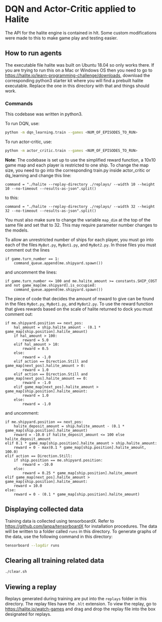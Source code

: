 # DQN and Actor-Critic applied to Halite

The API for the halite engine is contained in hlt. Some custom modifications were made to this to make
game play and testing easier.

## How to run agents

The executable file halite was built on Ubuntu 18.04 so only works there. If you are trying to run this
on a Mac or Windows OS then you need to go to https://halite.io/learn-programming-challenge/downloads,
download the corresponding python3 starter kit where you will find a prebuilt halite executable. Replace
the one in this directory with that and things should work.

### Commands

This codebase was written in python3.

To run DQN, use:
```bash
python -m dqn_learning.train --games <NUM_OF_EPISODES_TO_RUN>
```

To run actor-critic, use:
```bash
python -m actor_critic.train --games <NUM_OF_EPISODES_TO_RUN>
```

**Note**: The codebase is set up to use the simplified reward function, a 10x10 game map and each player
is restricted to one ship. To change the map size, you need to go into the corresponding train.py inside
actor_critic or dq_learning and change this line:

```python3
command = "./halite --replay-directory ./replays/ --width 10 --height 10 --no-timeout --results-as-json".split()
```

to this:
```python3
command = "./halite --replay-directory ./replays/ --width 32 --height 32 --no-timeout --results-as-json".split()
```
You must also make sure to change the variable `map_dim` at the top of the same file and set that to 32. This may
require parameter number changes to the models.

To allow an unrestricted number of ships for each player, you must go into each of the files `MyBot.py`, `MyBot1.py`,
and `MyBot2.py`. In those files you must comment out the lines

```python3
if game.turn_number == 1:
    command_queue.append(me.shipyard.spawn())
```

and uncomment the lines:
```python3
if game.turn_number <= 100 and me.halite_amount >= constants.SHIP_COST and not game_map[me.shipyard].is_occupied:
    command_queue.append(me.shipyard.spawn())
```

The piece of code that decides the amount of reward to give can be found in the files `MyBot.py`, `MyBot1.py`, and `MyBot2.py`.
To use the reward function that gives rewards based on the scale of halite returned to dock you must comment out:

```python3
if me.shipyard.position == next_pos:
    hal_amount = ship.halite_amount - (0.1 * game_map[ship.position].halite_amount)
    if hal_amount > 100:
        reward = 5.0
    elif hal_amount > 10:
        reward = 0.5
    else:
        reward = -1.0
    elif action == Direction.Still and game_map[next_pos].halite_amount > 0:
        reward = 1.0
    elif action == Direction.Still and game_map[next_pos].halite_amount == 0:
        reward = -1.0
    elif game_map[next_pos].halite_amount > game_map[ship.position].halite_amount:
        reward = 1.0
    else:
        reward = -1.0
```

and uncomment:

```python3
if me.shipyard.position == next_pos:
    halite_deposit_amount = ship.halite_amount - (0.1 * game_map[ship.position].halite_amount)
    reward = -10.0 if halite_deposit_amount <= 100 else halite_deposit_amount
elif 0.1 * game_map[ship.position].halite_amount > ship.halite_amount:
    reward = 0 - max(0.1 * game_map[ship.position].halite_amount, 100.0)
elif action == Direction.Still:
    if ship.position == me.shipyard.position:
        reward = -10.0
    else:
        reward = 0.25 * game_map[ship.position].halite_amount
elif game_map[next_pos].halite_amount > game_map[ship.position].halite_amount:
    reward = 10.0
else:
    reward = 0 - (0.1 * game_map[ship.position].halite_amount)
```

## Displaying collected data

Training data is collected using tensorboardX. Refer to https://github.com/lanpa/tensorboardX
for installation procedures. The data will be written to a folder called `runs` in this directory.
To generate graphs of the data, use the following command in this directory:

```bash
tensorboard --logdir runs
```

## Clearing all training related data
```bash
./clear.sh
```

## Viewing a replay
Replays generated during training are put into the `replays` folder in this directory. The replay files
have the `.hlt` extension. To view the replay, go to https://halite.io/watch-games and drag and drop the
replay file into the box designated for replays.
